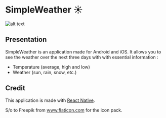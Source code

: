 # SimpleWeather :sunny:

![alt text](https://github.com/renadr/SimpleWeather/blob/master/icons/logo-128.png "Logo SimpleWeather")

## Presentation

SimpleWeather is an application made for Android and iOS. It allows you to see the weather over the next three days with with essential information :
- Temperature (average, high and low)
- Weather (sun, rain, snow, etc.)
 
 ## Credit
 
 This application is made with [React Native](https://facebook.github.io/react-native/). 
 
 S/o to Freepik from www.flaticon.com for the icon pack.
